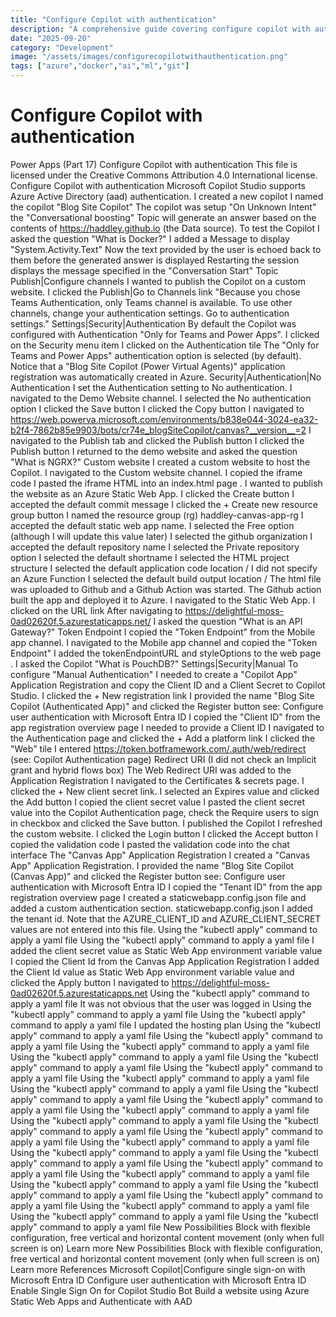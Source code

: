 ```yaml
---
title: "Configure Copilot with authentication"
description: "A comprehensive guide covering configure copilot with authentication"
date: "2025-09-20"
category: "Development"
image: "/assets/images/configurecopilotwithauthentication.png"
tags: ["azure","docker","ai","ml","git"]
---
```


# Configure Copilot with authentication

Power Apps (Part 17) Configure Copilot with authentication This file is licensed under the Creative Commons Attribution 4.0 International license. Configure Copilot with authentication Microsoft Copilot Studio supports Azure Active Directory (aad) authentication. I created a new copilot I named the copilot "Blog Site Copilot" The copilot was setup "On Unknown Intent" the "Conversational boosting" Topic will generate an answer based on the contents of https://haddley.github.io (the Data source). To test the Copilot I asked the question "What is Docker?" I added a Message to display "System.Activity.Text" Now the text provided by the user is echoed back to them before the generated answer is displayed Restarting the session displays the message specified in the "Conversation Start" Topic Publish|Configure channels I wanted to publish the Copilot on a custom website. I clicked the Publish|Go to Channels link "Because you chose Teams Authentication, only Teams channel is available. To use other channels, change your authentication settings. Go to authentication settings." Settings|Security|Authentication By default the Copilot was configured with Authentication "Only for Teams and Power Apps". I clicked on the Security menu item I clicked on the Authentication tile The "Only for Teams and Power Apps" authentication option is selected (by default). Notice that a "Blog Site Copilot (Power Virtual Agents)" application registration was automatically created in Azure. Security|Authentication|No Authentication I set the Authentication setting to No authentication. I navigated to the Demo Website channel. I selected the No authentication option I clicked the Save button I clicked the Copy button I navigated to https://web.powerva.microsoft.com/environments/b838e044-3024-ea32-b2f4-7862b85e9903/bots/cr74e_blogSiteCopilot/canvas?__version__=2 I navigated to the Publish tab and clicked the Publish button I clicked the Publish button I returned to the demo website and asked the question "What is NGRX?" Custom website I created a custom website to host the Copilot. I navigated to the Custom website channel. I copied the iframe code I pasted the iframe HTML into an index.html page . I wanted to publish the website as an Azure Static Web App. I clicked the Create button I accepted the default commit message I clicked the + Create new resource group button I named the resource group (rg) haddley-canvas-app-rg I accepted the default static web app name. I selected the Free option (although I will update this value later) I selected the github organization I accepted the default repository name I selected the Private repository option I selected the default shortname I selected the HTML project structure I selected the default application code location / I did not specify an Azure Function I selected the default build output location / The html file was uploaded to Github and a Github Action was started. The Github action built the app and deployed it to Azure. I navigated to the Static Web App. I clicked on the URL link After navigating to https://delightful-moss-0ad02620f.5.azurestaticapps.net/ I asked the question "What is an API Gateway?" Token Endpoint I copied the "Token Endpoint" from the Mobile app channel. I navigated to the Mobile app channel and copied the "Token Endpoint" I added the tokenEndpointURL and styleOptions to the web page . I asked the Copilot "What is PouchDB?" Settings|Security|Manual To configure "Manual Authentication" I needed to create a "Copilot App" Application Registration and copy the Client ID and a Client Secret to Copilot Studio. I clicked the + New registration link I provided the name "Blog Site Copilot (Authenticated App)" and clicked the Register button see: Configure user authentication with Microsoft Entra ID I copied the "Client ID" from the app registration overview page I needed to provide a Client ID I navigated to the Authentication page and clicked the + Add a platform link I clicked the "Web" tile I entered https://token.botframework.com/.auth/web/redirect (see: Copilot Authentication page) Redirect URI (I did not check an Implicit grant and hybrid flows box) The Web Redirect URI was added to the Application Registration I navigated to the Certificates & secrets page. I clicked the + New client secret link. I selected an Expires value and clicked the Add button I copied the client secret value I pasted the client secret value into the Copilot Authentication page, check the Require users to sign in checkbox and clicked the Save button. I published the Copilot I refreshed the custom website. I clicked the Login button I clicked the Accept button I copied the validation code I pasted the validation code into the chat interface The "Canvas App" Application Registration I created a "Canvas App" Application Registration. I provided the name "Blog Site Copilot (Canvas App)" and clicked the Register button see: Configure user authentication with Microsoft Entra ID I copied the "Tenant ID" from the app registration overview page I created a staticwebapp.config.json file and added a custom authentication section. staticwebapp.config.json I added the tenant id. Note that the AZURE_CLIENT_ID and AZURE_CLIENT_SECRET values are not entered into this file. Using the "kubectl apply" command to apply a yaml file Using the "kubectl apply" command to apply a yaml file I added the client secret value as Static Web App environment variable value I copied the Client Id from the Canvas App Application Registration I added the Client Id value as Static Web App environment variable value and clicked the Apply button I navigated to https://delightful-moss-0ad02620f.5.azurestaticapps.net Using the "kubectl apply" command to apply a yaml file It was not obvious that the user was logged in Using the "kubectl apply" command to apply a yaml file Using the "kubectl apply" command to apply a yaml file I updated the hosting plan Using the "kubectl apply" command to apply a yaml file Using the "kubectl apply" command to apply a yaml file Using the "kubectl apply" command to apply a yaml file Using the "kubectl apply" command to apply a yaml file Using the "kubectl apply" command to apply a yaml file Using the "kubectl apply" command to apply a yaml file Using the "kubectl apply" command to apply a yaml file Using the "kubectl apply" command to apply a yaml file Using the "kubectl apply" command to apply a yaml file Using the "kubectl apply" command to apply a yaml file Using the "kubectl apply" command to apply a yaml file Using the "kubectl apply" command to apply a yaml file Using the "kubectl apply" command to apply a yaml file Using the "kubectl apply" command to apply a yaml file Using the "kubectl apply" command to apply a yaml file Using the "kubectl apply" command to apply a yaml file Using the "kubectl apply" command to apply a yaml file Using the "kubectl apply" command to apply a yaml file Using the "kubectl apply" command to apply a yaml file Using the "kubectl apply" command to apply a yaml file Using the "kubectl apply" command to apply a yaml file Using the "kubectl apply" command to apply a yaml file Using the "kubectl apply" command to apply a yaml file Using the "kubectl apply" command to apply a yaml file Using the "kubectl apply" command to apply a yaml file New Possibilities Block with flexible configuration, free vertical and horizontal content movement (only when full screen is on) Learn more New Possibilities Block with flexible configuration, free vertical and horizontal content movement (only when full screen is on) Learn more References Microsoft Copilot|Configure single sign-on with Microsoft Entra ID Configure user authentication with Microsoft Entra ID Enable Single Sign On for Copilot Studio Bot Build a website using Azure Static Web Apps and Authenticate with AAD
